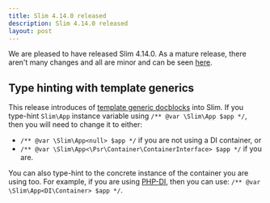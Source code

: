 ```yaml
---
title: Slim 4.14.0 released
description: Slim 4.14.0 released
layout: post
---
```


We are pleased to have released Slim 4.14.0. As a mature release, there aren't many changes and all are minor and
can be seen [here](https://github.com/slimphp/Slim/releases/tag/4.14.0).

## Type hinting with template generics

This release introduces of [template generic docblocks](https://phpstan.org/blog/generics-in-php-using-phpdocs) into Slim. If you type-hint `Slim\App` instance variable using `/** @var \Slim\App $app */`, then you will need to change it to either:

* `/** @var \Slim\App<null> $app */` if you are not using a DI container, or
* `/** @var \Slim\App<\Psr\Container\ContainerInterface> $app */` if you are.

You can also type-hint to the concrete instance of the container you are using too. For example, if you are using [PHP-DI](https://php-di.org), then you can use: `/** @var \Slim\App<DI\Container> $app */`.

